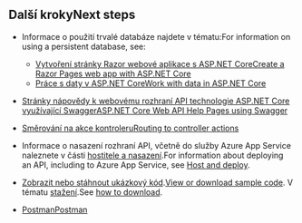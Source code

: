 ## <a name="next-steps"></a><span data-ttu-id="90d06-101">Další kroky</span><span class="sxs-lookup"><span data-stu-id="90d06-101">Next steps</span></span>

* <span data-ttu-id="90d06-102">Informace o použití trvalé databáze najdete v tématu:</span><span class="sxs-lookup"><span data-stu-id="90d06-102">For information on using a persistent database, see:</span></span>

  * [<span data-ttu-id="90d06-103">Vytvoření stránky Razor webové aplikace s ASP.NET Core</span><span class="sxs-lookup"><span data-stu-id="90d06-103">Create a Razor Pages web app with ASP.NET Core</span></span>](xref:tutorials/index)
  * [<span data-ttu-id="90d06-104">Práce s daty v ASP.NET Core</span><span class="sxs-lookup"><span data-stu-id="90d06-104">Work with data in ASP.NET Core</span></span>](xref:data/index)
  
* [<span data-ttu-id="90d06-105">Stránky nápovědy k webovému rozhraní API technologie ASP.NET Core využívající Swagger</span><span class="sxs-lookup"><span data-stu-id="90d06-105">ASP.NET Core Web API Help Pages using Swagger</span></span>](xref:tutorials/web-api-help-pages-using-swagger)
* [<span data-ttu-id="90d06-106">Směrování na akce kontroleru</span><span class="sxs-lookup"><span data-stu-id="90d06-106">Routing to controller actions</span></span>](xref:mvc/controllers/routing)
* <span data-ttu-id="90d06-107">Informace o nasazení rozhraní API, včetně do služby Azure App Service naleznete v části [hostitele a nasazení](xref:host-and-deploy/index).</span><span class="sxs-lookup"><span data-stu-id="90d06-107">For information about deploying an API, including to Azure App Service, see [Host and deploy](xref:host-and-deploy/index).</span></span>
* <span data-ttu-id="90d06-108">[Zobrazit nebo stáhnout ukázkový kód](https://github.com/aspnet/Docs/tree/master/aspnetcore/tutorials/first-web-api/sample).</span><span class="sxs-lookup"><span data-stu-id="90d06-108">[View or download sample code](https://github.com/aspnet/Docs/tree/master/aspnetcore/tutorials/first-web-api/sample).</span></span> <span data-ttu-id="90d06-109">V tématu [stažení](xref:tutorials/index#how-to-download-a-sample).</span><span class="sxs-lookup"><span data-stu-id="90d06-109">See [how to download](xref:tutorials/index#how-to-download-a-sample).</span></span>
* [<span data-ttu-id="90d06-110">Postman</span><span class="sxs-lookup"><span data-stu-id="90d06-110">Postman</span></span>](https://www.getpostman.com/)
